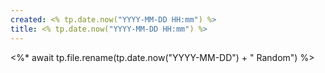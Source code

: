 ```yaml
---
created: <% tp.date.now("YYYY-MM-DD HH:mm") %>
title: <% tp.date.now("YYYY-MM-DD HH:mm") %>
---
```

<%* await tp.file.rename(tp.date.now("YYYY-MM-DD") + " Random") %>
